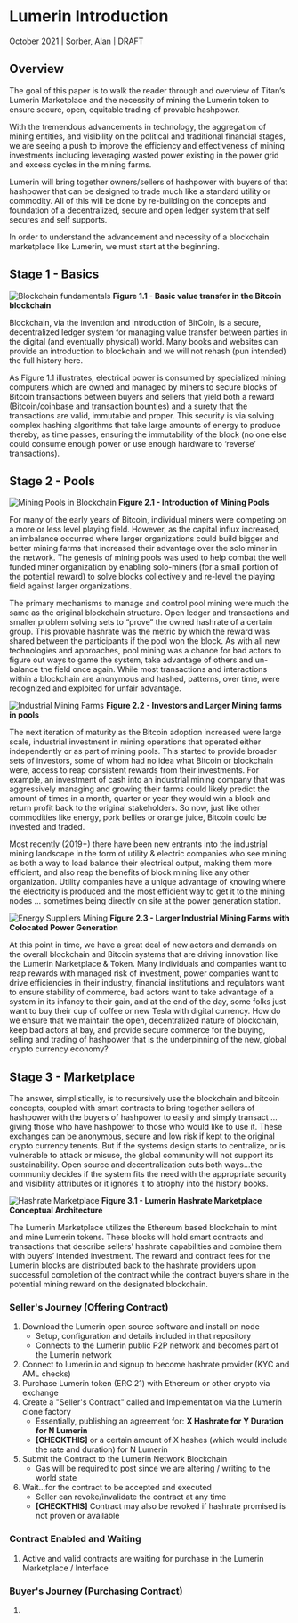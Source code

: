 # Lumerin Introduction 

October 2021 | Sorber, Alan | DRAFT 


## Overview

The goal of this paper is to walk the reader through and overview of Titan’s Lumerin Marketplace and the necessity of mining the Lumerin token to ensure secure, open, equitable trading of provable hashpower. 

With the tremendous advancements in technology, the aggregation of mining entities, and visibility on the political and traditional financial stages, we are seeing a push to improve the efficiency and effectiveness of mining investments including leveraging wasted power existing in the power grid and excess cycles in the mining farms.  

Lumerin will bring together owners/sellers of hashpower with buyers of that hashpower that can be designed to trade much like a standard utility or commodity. All of this will be done by re-building on the concepts and foundation of a decentralized, secure and open ledger system that self secures and self supports.

In order to understand the advancement and necessity of a blockchain marketplace like Lumerin, we must start at the beginning.

## Stage 1 - Basics
![Blockchain fundamentals](images/macroStage1Base.svg "image_tooltip")
**Figure 1.1 - Basic value transfer in the Bitcoin blockchain** 

Blockchain, via the invention and introduction of BitCoin, is a secure, decentralized ledger system for managing value transfer between parties in the digital (and eventually physical) world. Many books and websites can provide an introduction to blockchain and we will not rehash (pun intended) the full history here.

As Figure 1.1 illustrates, electrical power is consumed by specialized mining computers which are owned and managed by miners to secure blocks of Bitcoin transactions between buyers and sellers that yield both a reward (Bitcoin/coinbase and transaction bounties) and a surety that the transactions are valid, immutable and proper.  This security is via solving complex hashing algorithms that take large amounts of energy to produce thereby, as time passes, ensuring the immutability of the block (no one else could consume enough power or use enough hardware to ‘reverse’ transactions). 

## Stage 2 - Pools

![Mining Pools in Blockchain](images/macroStage2Pools.svg "image_tooltip")
**Figure 2.1 - Introduction of Mining Pools**

For many of the early years of Bitcoin, individual miners were competing on a more or less level playing field.  However, as the capital influx increased, an imbalance occurred where larger organizations could build bigger and better mining farms that increased their advantage over the solo miner in the network.  The genesis of mining pools was used to help combat the well funded miner organization by enabling solo-miners (for a small portion of the potential reward) to solve blocks collectively and re-level the playing field against larger organizations.  

The primary mechanisms to manage and control pool mining were much the same as the original blockchain structure.  Open ledger and transactions and smaller problem solving sets to “prove” the owned hashrate of a certain group.  This provable hashrate was the metric by which the reward was shared between the participants if the pool won the block. As with all new technologies and approaches, pool mining was a chance for bad actors to figure out ways to game the system, take advantage of others and un-balance the field once again. While most transactions and interactions within a blockchain are anonymous and hashed, patterns, over time,  were recognized and exploited for unfair advantage.  

![Industrial Mining Farms](images/macroStage3Industry.svg "image_tooltip")
**Figure 2.2 - Investors and Larger Mining farms in pools**

The next iteration of maturity as the Bitcoin adoption increased were large scale, industrial investment in mining operations that operated either independently or as part of mining pools. This started to provide broader sets of investors, some of whom had no idea what Bitcoin or blockchain were, access to reap consistent rewards from their investments.  For example, an investment of cash into an industrial mining company that was aggressively managing and growing their farms could likely predict the amount of times in a month, quarter or year they would win a block and return profit back to the original stakeholders.  So now, just like other commodities like energy, pork bellies or orange juice, Bitcoin could be invested and traded. 

Most recently (2019+) there have been new entrants into the industrial mining landscape in the form of utility & electric companies who see mining as both a way to load balance their electrical output, making them more efficient, and also reap the benefits of block mining like any other organization.  Utility companies have a unique advantage of knowing where the electricity is produced and the most efficient way to get it to the mining nodes … sometimes being directly on site at the power generation station.

![Energy Suppliers Mining](images/macroStage4Energy.svg "image_tooltip")
**Figure 2.3 - Larger Industrial Mining Farms with Colocated Power Generation**

At this point in time, we have a great deal of new actors and demands on the overall blockchain and Bitcoin systems that are driving innovation like the Lumerin Marketplace & Token.  Many individuals and companies want to reap rewards with managed risk of investment, power companies want to drive efficiencies in their industry, financial institutions and regulators want to ensure stability of commerce, bad actors want to take advantage of a system in its infancy to their gain, and at the end of the day, some folks just want to buy their cup of coffee or new Tesla with digital currency.   How do we ensure that we maintain the open, decentralized nature of blockchain, keep bad actors at bay, and provide secure commerce for the buying, selling and trading of hashpower that is the underpinning of the new, global crypto currency economy? 

## Stage 3 - Marketplace 

The answer, simplistically, is to recursively use the blockchain and bitcoin concepts, coupled with smart contracts to bring together sellers of hashpower with the buyers of hashpower to easily and simply transact … giving those who have hashpower to those who would like to use it.  These exchanges can be anonymous, secure and low risk if kept to the original crypto currency tenents. But if the systems design starts to centralize, or is vulnerable to attack or misuse, the global community will not support its sustainability.  Open source and decentralization cuts both ways...the community decides if the system fits the need with the appropriate security and visibility attributes or it ignores it to atrophy into the history books.

![Hashrate Marketplace](images/macroStage5Hashrate.svg "image_tooltip")
**Figure 3.1 - Lumerin Hashrate Marketplace Conceptual Architecture**

The Lumerin Marketplace utilizes the Ethereum based blockchain to mint and mine Lumerin tokens. These blocks will hold smart contracts and transactions that describe sellers’ hashrate capabilities and combine them with buyers’ intended investment.  The reward and contract fees for the Lumerin blocks are distributed back to the hashrate providers upon successful completion of the contract while the contract buyers share in the potential mining reward on the designated blockchain.

### Seller's Journey (Offering Contract)
1. Download the Lumerin open source software and install on node 
    * Setup, configuration and details included in that repository
    * Connects to the Lumerin public P2P network and becomes part of the Lumerin network
1. Connect to lumerin.io and signup to become hashrate provider (KYC and AML checks) 
1. Purchase Lumerin token (ERC 21) with Ethereum or other crypto via exchange 
1. Create a "Seller's Contract" called and Implementation via the Lumerin clone factory 
    * Essentially, publishing an agreement for: **X Hashrate for Y Duration for N Lumerin** 
    * **[CHECKTHIS]** or a certain amount of X hashes (which would include the rate and duration) for N Lumerin
1. Submit the Contract to the Lumerin Network Blockchain 
    * Gas will be required to post since we are altering / writing to the world state 
1. Wait...for the contract to be accepted and executed 
    * Seller can revoke/invalidate the contract at any time
    * **[CHECKTHIS]** Contract may also be revoked if hashrate promised is not proven or available 


### Contract Enabled and Waiting 
1. Active and valid contracts are waiting for purchase in the Lumerin Marketplace / Interface 

### Buyer's Journey (Purchasing Contract)
1. 